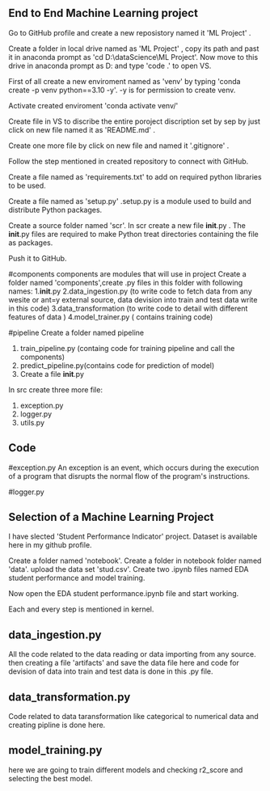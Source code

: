 ## End to End Machine Learning project

Go to GitHub profile and create a new reposistory named it 'ML Project' . 

Create a folder in local drive named as 'ML Project' , copy its path and past it in anaconda prompt as 'cd D:\dataScience\ML Project'. Now move to this drive in anaconda prompt as D: and type 'code .' to open VS.

First of all create a new enviroment named as 'venv' by typing 'conda create -p venv python==3.10 -y'. -y is for permission to create venv. 

Activate created enviroment 'conda activate venv/'

Create file in VS to discribe the entire poroject discription set by sep by just click on new file named it as 'README.md' .

Create one more file by click on new file and named it '.gitignore' . 

Follow the step mentioned in created repository to connect with GitHub.

Create a file named as 'requirements.txt' to add on required python libraries to be used.

Create a file named as 'setup.py' .setup.py is a module used to build and distribute Python packages.

Create a source folder named 'scr'. In scr create a new file __init__.py . The __init__.py files are required to make Python treat directories containing the file as packages.

Push it to GitHub.

#components
components are modules that will use in project
Create a folder named 'components',create .py files in this folder with following names:
1.__init__.py
2.data_ingestion.py (to write code to fetch data from any wesite or ant=y external source, data devision into train and test data write in this code)
3.data_transformation (to write code to detail with different features of data )
4.model_trainer.py ( contains training code)

#pipeline
Create a folder named pipeline
1. train_pipeline.py (containg code for training pipeline and call the components)
2. predict_pipeline.py(contains code for prediction of model)
3. Create a file __init__.py

In src create three more file:
1. exception.py 
2. logger.py
3. utils.py 

## Code

#exception.py
An exception is an event, which occurs during the execution of a program that disrupts the normal flow of the program's instructions.

#logger.py

## Selection of a Machine Learning Project

I have slected 'Student Performance Indicator' project.
Dataset is available here in my github profile.

Create a folder named 'notebook'. Create a folder in notebook folder named 'data'. upload the data set 'stud.csv'.
Create two .ipynb files named EDA student performance and model training.

Now open the EDA student performance.ipynb file and start working.

Each and every step is mentioned in kernel.

## data_ingestion.py
All the code related to the data reading or data importing from any source. then creating a file 'artifacts' and save the data file here and code for devision of data into train and test data is done in this .py file.

## data_transformation.py
Code related to data taransformation like categorical to numerical data and creating pipline is done here.

## model_training.py
here we are going to train different models and checking r2_score and selecting the best model.

